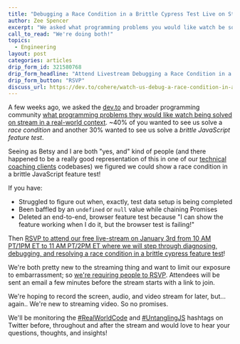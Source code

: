 ```yaml
---
title: "Debugging a Race Condition in a Brittle Cypress Test Live on Stream on January 3rd, 2019"
author: Zee Spencer
excerpt: "We asked what programming problems you would like watch be solved on stream in a real-world context. ~40% of you wanted to see us solve a race condition and another 30% wanted to see us solve a brittle JavaScript feature test."
call_to_read: "We're doing both!"
topics:
  - Engineering
layout: post
categories: articles
drip_form_id: 321580768
drip_form_headline: "Attend Livestream Debugging a Race Condition in a Cypress Browser Test"
drip_form_button: "RSVP"
discuss_url: https://dev.to/cohere/watch-us-debug-a-race-condition-in-a-brittle-cypress-test-live-on-january-3rd-2019-7ph
---
```


A few weeks ago, we asked the [dev.to](https://dev.to/cohere/what-rails-or-js-programming-problems-do-you-wish-you-could-watch-someone-work-out-51pl) and broader programming community [what programming problems they would like watch being solved on stream in a real-world context](https://twitter.com/zspencer/status/1074724243235950592). ~40% of you wanted to see us solve a _race condition_ and another 30% wanted to see us solve a _brittle JavaScript feature test_.

Seeing as Betsy and I are both "yes, and" kind of people (and there happened to be a really good representation of this in one of our [technical coaching clients](/products/technical-coaching/?utm_campaign=debugging-race-condition-livestream&utm_content=announce-link) codebases) we figured we could show a race condition in a brittle JavaScript feature test!

If you have:
*   Struggled to figure out when, exactly, test data setup is being completed
*   Been baffled by an `undefined` or `null` value while chaining Promises
*   Deleted an end-to-end, browser feature test because "I can show the feature working when I do it, but the browser test is failing!"

Then [RSVP to attend our free live-stream on January 3rd from 10 AM PT/1PM ET to 11 AM PT/2PM ET where we will step through diagnosing, debugging, and resolving a race condition in a brittle cypress feature test](/events/january-3rd-2019-livestream-of-debugging-a-race-condition-in-a-cypress-browser-test/?utm_campaign=debugging-race-condition-livestream&utm_content=main-cta)!

We're both pretty new to the streaming thing and want to limit our exposure to embarrassment; so [we're requiring people to RSVP](/events/january-3rd-2019-livestream-of-debugging-a-race-condition-in-a-cypress-browser-test/?utm_campaign=debugging-race-condition-livestream&utm_content=requiring-rsvp-attend-link). Attendees will be sent an email a few minutes before the stream starts with a link to join.

We're hoping to record the screen, audio, and video stream for later, but… again.. We're new to streaming video. So no promises.

We'll be monitoring the [#RealWorldCode](https://twitter.com/search?f=tweets&q=%23realworldcode) and [#UntanglingJS](https://twitter.com/search?f=tweets&q=%23UntanglingJS) hashtags on Twitter before, throughout and after the stream and would love to hear your questions, thoughts, and insights!
